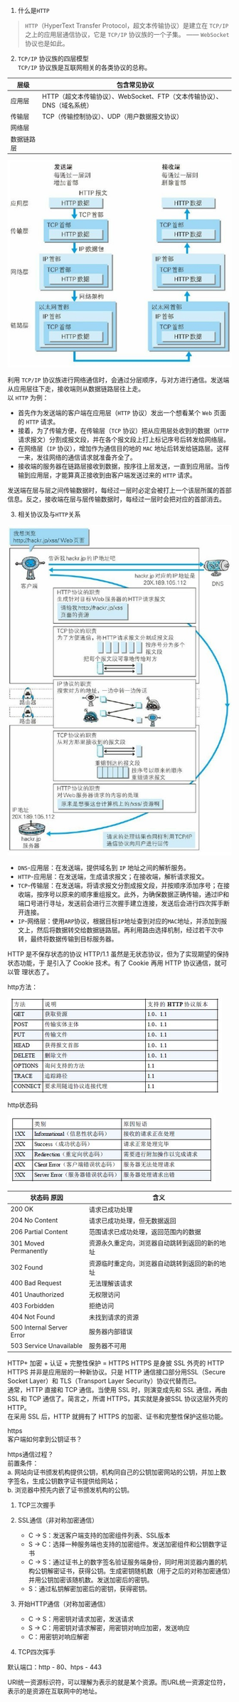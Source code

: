 1. 什么是`HTTP`
> `HTTP`（HyperText Transfer Protocol，超文本传输协议）是建立在 `TCP/IP` 之上的应用层通信协议，它是 `TCP/IP` 协议族的一个子集。 —— `WebSocket` 协议也是如此。

2. `TCP/IP` 协议族的四层模型      
`TCP/IP` 协议族是互联网相关的各类协议的总称。     

|层级|包含常见协议
|--------|--------
|应用层|HTTP（超文本传输协议）、WebSocket、FTP（文本传输协议）、DNS（域名系统）
|传输层|TCP（传输控制协议）、UDP（用户数据报文协议）
|网络层|
|数据链路层|

![tcp-ip-0](https://raw.githubusercontent.com/jerryzhangjie/image-database/master/picgo/tcp-ip-0.jpg)

利用 `TCP/IP` 协议族进行网络通信时，会通过分层顺序，与对方进行通信。发送端从应用层往下走，接收端则从数据链路层往上走。        
以 `HTTP` 为例：
* 首先作为发送端的客户端在应用层（`HTTP` 协议）发出一个想看某个 `Web` 页面的 `HTTP` 请求。
* 接着，为了传输方便，在传输层（`TCP` 协议）把从应用层处收到的数据（`HTTP` 请求报文）分割成报文段，并在各个报文段上打上标记序号后转发给网络层。
* 在网络层（`IP` 协议），增加作为通信目的地的 `MAC` 地址后转发给链路层。这样一来，发往网络的通信请求就准备齐全了。
* 接收端的服务器在链路层接收到数据，按序往上层发送，一直到应用层。当传输到应用层，才能算真正接收到由客户端发送过来的 `HTTP` 请求。

发送端在层与层之间传输数据时，每经过一层时必定会被打上一个该层所属的首部信息。反之，接收端在层与层传输数据时，每经过一层时会把对应的首部消去。

3. 相关协议及与`HTTP`关系

![tcp-ip-1](https://raw.githubusercontent.com/jerryzhangjie/image-database/master/picgo/tcp-ip-1.jpg)

* `DNS`-应用层：在发送端，提供域名到 `IP` 地址之间的解析服务。
* `HTTP`-应用层：在发送端，生成请求报文；在接收端，解析请求报文。
* `TCP`-传输层：在发送端，将请求报文分割成报文段，并按顺序添加序号；在接收端，按序号以原来的顺序重组报文。此外，为确保数据正确传输，通过IP和端口号进行寻址，发送前会进行三次握手建立连接，发送后会进行四次挥手断开连接。
* `IP`-网络层：使用`ARP`协议，根据目标`IP`地址查到对应的`MAC`地址，并添加到报文上，然后将数据转交给数据链路层。再利用路由选择机制，经过若干次中转，最终将数据传输到目标服务器。



HTTP 是不保存状态的协议
HTTP/1.1 虽然是无状态协议，但为了实现期望的保持状态功能，于
是引入了 Cookie 技术。有了 Cookie 再用 HTTP 协议通信，就可以管
理状态了。

http方法：

![methods](https://raw.githubusercontent.com/jerryzhangjie/image-database/master/picgo/methods.jpg)

http状态码

![status_code](https://raw.githubusercontent.com/jerryzhangjie/image-database/master/picgo/status_code.jpg)

|状态码 原因|含义
|--------|--------
| 200 OK | 请求已成功处理
| 204 No Content | 请求已成功处理，但无数据返回
| 206 Partial Content | 范围请求已成功处理，返回范围内的数据
| 301 Moved Permanently | 资源永久重定向，浏览器自动跳转到返回的新的地址
| 302 Found | 资源临时重定向，浏览器自动跳转到返回的新的地址
| 400 Bad Request | 无法理解该请求
| 401 Unauthorized | 无权限访问
| 403 Forbidden | 拒绝访问
| 404 Not Found | 未找到请求的资源
| 500 Internal Server Error | 服务器内部错误
| 503 Service Unavailable | 服务器不可用

HTTP+ 加密 + 认证 + 完整性保护 = HTTPS
HTTPS 是身披 SSL 外壳的 HTTP
HTTPS 并非是应用层的一种新协议。只是 HTTP 通信接口部分用SSL（Secure Socket Layer）和 TLS（Transport Layer Security）协议代替而已。      
通常，HTTP 直接和 TCP 通信。当使用 SSL 时，则演变成先和 SSL 通信，再由 SSL 和 TCP 通信了。简言之，所谓 HTTPS，其实就是身披SSL 协议这层外壳的 HTTP。     
在采用 SSL 后，HTTP 就拥有了 HTTPS 的加密、证书和完整性保护这些功能。

https       
客户端如何拿到公钥证书？


https通信过程？     
前置条件：      
a. 网站向证书颁发机构提供公钥，机构同自己的公钥加密网站的公钥，并加上数字签名，生成公钥数字证书提供给网站；     
b. 浏览器中预先内嵌了证书颁发机构的公钥。
1. TCP三次握手


2. SSL通信（非对称加密通信）
   * C -> S：发送客户端支持的加密组件列表、SSL版本
   * S -> C：选择一种服务端也支持的加密组件。发送加密组件和公钥数字证书
   * C -> S：通过证书上的数字签名验证服务端身份，同时用浏览器内置的机构公钥解密证书，获得公钥。生成密钥随机数（用于之后的对称加密通信）并用公钥加密该随机数。发送加密后的密钥。
   * S：通过私钥解密加密后的密钥，获得密钥。
  
3. 开始HTTP通信（对称加密通信）
   * C -> S：用密钥对请求加密，发送请求
   * S -> C：用密钥对请求解密，用密钥对响应加密，发送响应
   * C：用密钥对响应解密

4. TCP四次挥手


默认端口：http - 80、htps - 443

URI统一资源标识符，可以理解为表示的就是某个资源。而URL统一资源定位符，表示的是资源在互联网中的地址。